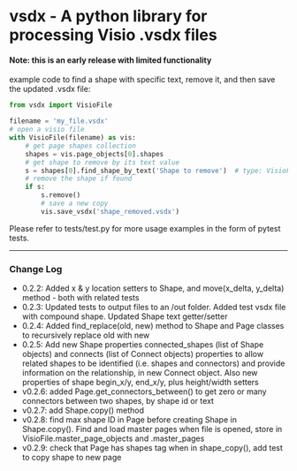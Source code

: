# vsdx - A python library for processing Visio .vsdx files

#### Note: this is an early release with limited functionality

example code to find a shape with specific text, remove it, and then
save the updated .vsdx file:
```python
from vsdx import VisioFile

filename = 'my_file.vsdx'
# open a visio file
with VisioFile(filename) as vis:
    # get page shapes collection
    shapes = vis.page_objects[0].shapes
    # get shape to remove by its text value
    s = shapes[0].find_shape_by_text('Shape to remove')  # type: VisioFile.Shape
    # remove the shape if found
    if s:
        s.remove()
        # save a new copy
        vis.save_vsdx('shape_removed.vsdx')
```

Please refer to tests/test.py for more usage examples in the form of
pytest tests.

---

###  Change Log
- 0.2.2: Added x & y location setters to Shape, and move(x_delta,
  y_delta) method - both with related tests
- 0.2.3: Updated tests to output files to an /out folder. Added test
  vsdx file with compound shape. Updated Shape text getter/setter
- 0.2.4: Added find_replace(old, new) method to Shape and Page classes
  to recursively replace old with new
- 0.2.5: Add new Shape properties connected_shapes (list of Shape
  objects) and connects (list of Connect objects) properties to allow
  related shapes to be identified (i.e. shapes and connectors) and
  provide information on the relationship, in new Connect object. Also
  new properties of shape begin_x/y, end_x/y, plus height/width
  setters
- v0.2.6: added Page.get_connectors_between() to get zero or many
  connectors between two shapes, by shape id or text
- v0.2.7: add Shape.copy() method
- v0.2.8: find max shape ID in Page before creating Shape in
  Shape.copy(). Find and load master pages when file is opened, store in
  VisioFile.master_page_objects and .master_pages
- v0.2.9: check that Page has shapes tag when in shape_copy(), add test
  to copy shape to new page
